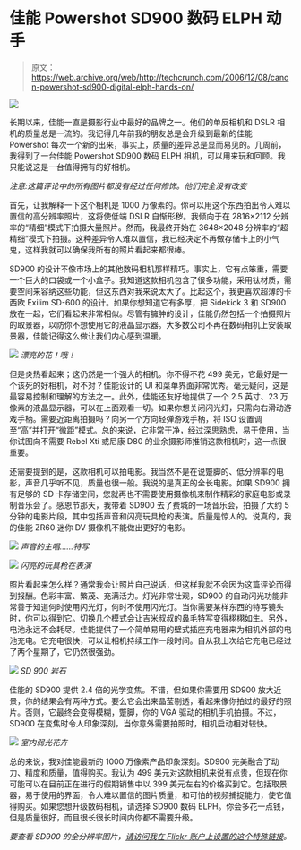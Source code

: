 # 佳能 Powershot SD900 数码 ELPH 动手

> 原文：<https://web.archive.org/web/http://techcrunch.com/2006/12/08/canon-powershot-sd900-digital-elph-hands-on/>

![](img/a253a48bae1e5d9af2352288c2d19d27.png)

长期以来，佳能一直是摄影行业中最好的品牌之一。他们的单反相机和 DSLR 相机的质量总是一流的。我记得几年前我的朋友总是会升级到最新的佳能 Powershot 每次一个新的出来，事实上，质量的差异总是显而易见的。几周前，我得到了一台佳能 Powershot SD900 数码 ELPH 相机，可以用来玩和回顾。我只能说这是一台值得拥有的好相机。

*注意:这篇评论中的所有图片都没有经过任何修饰。他们完全没有改变*

首先，让我解释一下这个相机是 1000 万像素的。你可以用这个东西拍出令人难以置信的高分辨率照片，这将使低端 DSLR 自惭形秽。我倾向于在 2816×2112 分辨率的“精细”模式下拍摄大量照片。然而，我最终开始在 3648×2048 分辨率的“超精细”模式下拍摄。这种差异令人难以置信，我已经决定不再做存储卡上的小气鬼，这样我就可以确保我所有的照片看起来都很棒。

SD900 的设计不像市场上的其他数码相机那样精巧。事实上，它有点笨重，需要一个巨大的口袋或一个小盒子。我知道这款相机包含了很多功能，采用钛材质，需要空间来容纳这些功能，但这东西对我来说太大了。比起这个，我更喜欢超薄的卡西欧 Exilim SD-600 的设计。如果你想知道它有多厚，把 Sidekick 3 和 SD900 放在一起，它们看起来非常相似。尽管有臃肿的设计，佳能仍然包括一个拍摄照片的取景器，以防你不想使用它的液晶显示器。大多数公司不再在数码相机上安装取景器，佳能记得这么做让我们内心感到温暖。

![](img/2410ef064680a32084b3bdcc403e1029.png)
*漂亮的花！哦！*

但是炎热看起来；这仍然是一个强大的相机。你不得不花 499 美元，它最好是一个该死的好相机，对不对？佳能设计的 UI 和菜单界面非常优秀。毫无疑问，这是最容易控制和理解的方法之一。此外，佳能还友好地提供了一个 2.5 英寸、23 万像素的液晶显示器，可以在上面观看一切。如果你想关闭闪光灯，只需向右滑动游戏手柄。需要近距离拍摄吗？向另一个方向轻弹游戏手柄，将 ISO 设置调至“高”并打开“微距”模式。总的来说，它非常干净，经过深思熟虑，易于使用，当你试图向不需要 Rebel Xti 或尼康 D80 的业余摄影师推销这款相机时，这一点很重要。

还需要提到的是，这款相机可以拍电影。我当然不是在说蹩脚的、低分辨率的电影，声音几乎听不见，质量也很一般。我说的是真正的全长电影。如果 SD900 拥有足够的 SD 卡存储空间，您就再也不需要使用摄像机来制作精彩的家庭电影或录制音乐会了。感恩节那天，我带着 SD900 去了费城的一场音乐会，拍摄了大约 5 分钟的电影片段，其中包括声音和闪亮玩具枪的表演。质量是惊人的。说真的，我的佳能 ZR60 迷你 DV 摄像机不能做出更好的电影。

![](img/41dcc8f8a01c549249caf5cfc6f0c808.png)
*声音的主唱……特写*

![](img/ae80777943879bc86151b7b308081bc0.png)
*闪亮的玩具枪在表演*

照片看起来怎么样？通常我会让照片自己说话，但这样我就不会因为这篇评论而得到报酬。色彩丰富、繁茂、充满活力。灯光非常壮观，SD900 的自动闪光功能非常善于知道何时使用闪光灯，何时不使用闪光灯。当你需要某样东西的特写镜头时，你可以得到它。切换几个模式会让吉米叔叔的鼻毛特写变得栩栩如生。另外，电池永远不会耗尽。佳能提供了一个简单易用的壁式插座充电器来为相机外部的电池充电。它充电很快，可以让相机持续工作一段时间。自从我上次给它充电已经过了两个星期了，它仍然很强劲。

![](img/ba2b5e014de63eebc41d2e19bceaac8a.png)
*SD 900 岩石*

佳能的 SD900 提供 2.4 倍的光学变焦。不错，但如果你需要用 SD900 放大近景，你的结果会有两种方式。要么它会出来晶莹剔透，看起来像你拍过的最好的照片。否则，它最终会变得模糊，蹩脚，你的 VGA 驱动的相机手机拍摄。不过，SD900 在变焦时令人印象深刻，当你意外需要拍照时，相机启动相对较快。

![](img/3f10002f2fe5512c397ac96573d962ca.png)
*室内弱光花卉*

总的来说，我对佳能最新的 1000 万像素产品印象深刻。SD900 完美融合了动力、精度和质量，值得购买。我认为 499 美元对这款相机来说有点贵，但现在你可能可以在目前正在进行的假期销售中以 399 美元左右的价格买到它。包括取景器，易于使用的界面，令人难以置信的图片质量，和可怕的视频捕捉能力，使它值得购买。如果您想升级数码相机，请选择 SD900 数码 ELPH。你会多花一点钱，但是质量很好，而且很长很长时间内你都不需要升级。

*要查看 SD900 的全分辨率图片，[请访问我在 Flickr 账户上设置的这个特殊链接](https://web.archive.org/web/20150930094718/http://flickr.com/photos/vveneziani/tags/sd900reviewpics/)。*